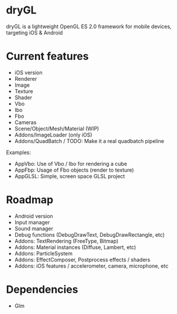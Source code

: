 dryGL
=====

dryGL is a lightweight OpenGL ES 2.0 framework for mobile devices, targeting iOS & Android

Current features
================
- iOS version
- Renderer
- Image
- Texture
- Shader
- Vbo
- Ibo
- Fbo
- Cameras
- Scene/Object/Mesh/Material (WIP)
- Addons/ImageLoader (only iOS)
- Addons/QuadBatch / TODO: Make it a real quadbatch pipeline

Examples:
- AppVbo: Use of Vbo / Ibo for rendering a cube
- AppFbp: Usage of Fbo objects (render to texture)
- AppGLSL: Simple, screen space GLSL project

Roadmap
=======
- Android version
- Input manager
- Sound manager
- Debug functions (DebugDrawText, DebugDrawRectangle, etc)
- Addons: TextRendering (FreeType, Bitmap)
- Addons: Material instances (Diffuse, Lambert, etc)
- Addons: ParticleSystem
- Addons: EffectComposer, Postprocess effects / shaders
- Addons: iOS features / accelerometer, camera, microphone, etc

Dependencies
============
- Glm
